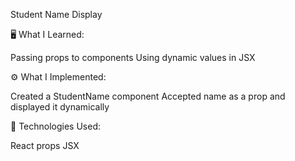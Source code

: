 
Student Name Display

🖥 What I Learned:

Passing props to components
Using dynamic values in JSX

⚙ What I Implemented:

Created a StudentName component
Accepted name as a prop and displayed it dynamically

🔧 Technologies Used:

React props
JSX
